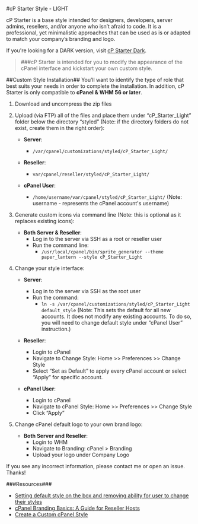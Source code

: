 #cP Starter Style - LIGHT

cP Starter is a base style intended for designers, developers, server admins, resellers, and/or anyone who isn’t afraid to code.  It is a professional, yet minimalistic approaches that can be used as is or adapted to match your company’s branding and logo. 

If you're looking for a DARK version, visit [cP Starter Dark](https://github.com/longster/cP-Starter-Dark).

> ###cP Starter is intended for you to modify the appearance of the cPanel interface and kickstart your own custom style. 


##Custom Style Installation##
You’ll want to identify the type of role that best suits your needs in order to complete the installation. In addition, cP Starter is only compatible to **cPanel & WHM 56 or later**. 

1. Download and uncompress the zip files

2. Upload (via FTP) all of the files and place them under “cP_Starter_Light” folder below the directory “styled” (Note: if the directory folders do not exist, create them in the right order): 

    - **Server**: 
        + `/var/cpanel/customizations/styled/cP_Starter_Light/`
        
    - **Reseller**: 
        + `var/cpanel/reseller/styled/cP_Starter_Light/`
        
    - **cPanel User**: 
        + `/home/username/var/cpanel/styled/cP_Starter_Light/` (Note: username - represents the cPanel account's username)

3. Generate custom icons via command line (Note: this is optional as it replaces existing icons): 

    - **Both Server & Reseller**:
        + Log in to the server via SSH as a root or reseller user
        + Run the command line: 
            - `/usr/local/cpanel/bin/sprite_generator --theme paper_lantern --style cP_Starter_Light`

4. Change your style interface:

    - **Server**:
        + Log in to the server via SSH as the root user
        + Run the command: 
            - `ln -s /var/cpanel/customizations/styled/cP_Starter_Light default_style` (Note: This sets the default for all new accounts. It does not modify any existing accounts. To do so, you will need to change default style under “cPanel User” instruction.)
            
    - **Reseller**: 
        + Login to cPanel
        + Navigate to Change Style: Home >> Preferences >> Change Style
        + Select “Set as Default” to apply every cPanel account or select “Apply” for specific account.
        
    - **cPanel User**:
        + Login to cPanel
        + Navigate to cPanel Style: Home >> Preferences >> Change Style
        + Click “Apply”

5. Change cPanel default logo to your own brand logo:

    - **Both Server and Reseller**:
        + Login to WHM
        + Navigate to Branding:  cPanel > Branding 
        + Upload your logo under Company Logo


If you see any incorrect information, please contact me or open an issue. Thanks!


###Resources###
- [Setting default style on the box and removing ability for user to change their styles](https://blog.cpanel.com/how-to-set-a-default-style-with-paper-lantern/)
- [cPanel Branding Basics: A Guide for Reseller Hosts](https://blog.cpanel.com/cpanel-branding-basics-a-guide-for-reseller-hosts/)
- [Create a Custom cPanel Style](https://documentation.cpanel.net/display/SDK/Tutorial+-+Create+a+Custom+cPanel+Style)




